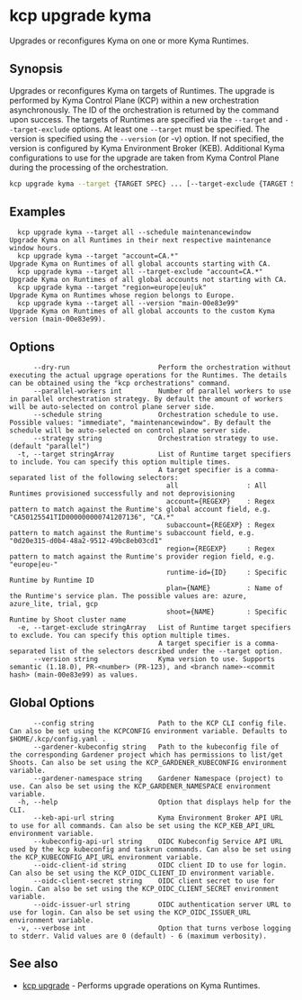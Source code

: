 # kcp upgrade kyma

Upgrades or reconfigures Kyma on one or more Kyma Runtimes.

## Synopsis

Upgrades or reconfigures Kyma on targets of Runtimes.
The upgrade is performed by Kyma Control Plane (KCP) within a new orchestration asynchronously. The ID of the orchestration is returned by the command upon success.
The targets of Runtimes are specified via the `--target` and `--target-exclude` options. At least one `--target` must be specified.
The version is specified using the `--version` (or -v) option. If not specified, the version is configured by Kyma Environment Broker (KEB).
Additional Kyma configurations to use for the upgrade are taken from Kyma Control Plane during the processing of the orchestration.

```bash
kcp upgrade kyma --target {TARGET SPEC} ... [--target-exclude {TARGET SPEC} ...] [flags]
```

## Examples

```
  kcp upgrade kyma --target all --schedule maintenancewindow     Upgrade Kyma on all Runtimes in their next respective maintenance window hours.
  kcp upgrade kyma --target "account=CA.*"                       Upgrade Kyma on Runtimes of all global accounts starting with CA.
  kcp upgrade kyma --target all --target-exclude "account=CA.*"  Upgrade Kyma on Runtimes of all global accounts not starting with CA.
  kcp upgrade kyma --target "region=europe|eu|uk"                Upgrade Kyma on Runtimes whose region belongs to Europe.
  kcp upgrade kyma --target all --version "main-00e83e99"        Upgrade Kyma on Runtimes of all global accounts to the custom Kyma version (main-00e83e99).
```

## Options

```
      --dry-run                      Perform the orchestration without executing the actual upgrage operations for the Runtimes. The details can be obtained using the "kcp orchestrations" command.
      --parallel-workers int         Number of parallel workers to use in parallel orchestration strategy. By default the amount of workers will be auto-selected on control plane server side.
      --schedule string              Orchestration schedule to use. Possible values: "immediate", "maintenancewindow". By default the schedule will be auto-selected on control plane server side.
      --strategy string              Orchestration strategy to use. (default "parallel")
  -t, --target stringArray           List of Runtime target specifiers to include. You can specify this option multiple times.
                                     A target specifier is a comma-separated list of the following selectors:
                                       all                 : All Runtimes provisioned successfully and not deprovisioning
                                       account={REGEXP}    : Regex pattern to match against the Runtime's global account field, e.g. "CA50125541TID000000000741207136", "CA.*"
                                       subaccount={REGEXP} : Regex pattern to match against the Runtime's subaccount field, e.g. "0d20e315-d0b4-48a2-9512-49bc8eb03cd1"
                                       region={REGEXP}     : Regex pattern to match against the Runtime's provider region field, e.g. "europe|eu-"
                                       runtime-id={ID}     : Specific Runtime by Runtime ID
                                       plan={NAME}         : Name of the Runtime's service plan. The possible values are: azure, azure_lite, trial, gcp
                                       shoot={NAME}        : Specific Runtime by Shoot cluster name
  -e, --target-exclude stringArray   List of Runtime target specifiers to exclude. You can specify this option multiple times.
                                     A target specifier is a comma-separated list of the selectors described under the --target option.
      --version string               Kyma version to use. Supports semantic (1.18.0), PR-<number> (PR-123), and <branch name>-<commit hash> (main-00e83e99) as values.
```

## Global Options

```
      --config string                Path to the KCP CLI config file. Can also be set using the KCPCONFIG environment variable. Defaults to $HOME/.kcp/config.yaml .
      --gardener-kubeconfig string   Path to the kubeconfig file of the corresponding Gardener project which has permissions to list/get Shoots. Can also be set using the KCP_GARDENER_KUBECONFIG environment variable.
      --gardener-namespace string    Gardener Namespace (project) to use. Can also be set using the KCP_GARDENER_NAMESPACE environment variable.
  -h, --help                         Option that displays help for the CLI.
      --keb-api-url string           Kyma Environment Broker API URL to use for all commands. Can also be set using the KCP_KEB_API_URL environment variable.
      --kubeconfig-api-url string    OIDC Kubeconfig Service API URL used by the kcp kubeconfig and taskrun commands. Can also be set using the KCP_KUBECONFIG_API_URL environment variable.
      --oidc-client-id string        OIDC client ID to use for login. Can also be set using the KCP_OIDC_CLIENT_ID environment variable.
      --oidc-client-secret string    OIDC client secret to use for login. Can also be set using the KCP_OIDC_CLIENT_SECRET environment variable.
      --oidc-issuer-url string       OIDC authentication server URL to use for login. Can also be set using the KCP_OIDC_ISSUER_URL environment variable.
  -v, --verbose int                  Option that turns verbose logging to stderr. Valid values are 0 (default) - 6 (maximum verbosity).
```

## See also

* [kcp upgrade](kcp_upgrade.md)	 - Performs upgrade operations on Kyma Runtimes.
